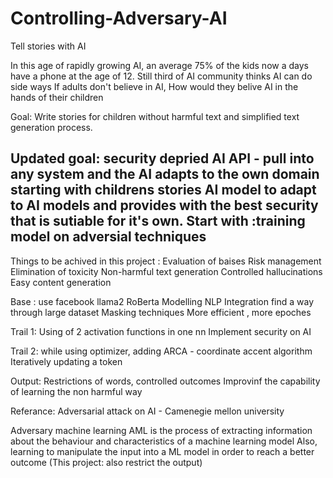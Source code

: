 # Controlling-Adversary-AI
Tell stories with AI 

In this age of rapidly growing AI, an average 75% of the kids now a days have a phone at the age of 12.
Still third of AI community thinks AI can do side ways 
If adults don't believe in AI, How would they belive AI in the hands of their children 

Goal:
Write stories for children without harmful text and simplified text generation process.

Updated goal: 
security depried AI API - pull into any system and the AI adapts to the own domain
starting with childrens stories 
 AI model to adapt to AI models and provides with the best security that is sutiable for it's own.
 Start with :training model on adversial techniques 
 -

Things to be achived  in this project :
Evaluation of baises
Risk management
Elimination of toxicity 
Non-harmful text generation 
Controlled hallucinations
Easy content generation 

Base : 
use facebook llama2
RoBerta Modelling 
NLP Integration 
find a way through large dataset
Masking techniques 
More efficient , more epoches

Trail 1:
Using of 2 activation functions in one nn
Implement security on AI 

Trail 2: 
while using optimizer, adding ARCA - coordinate accent algorithm 
Iteratively updating a token 

Output:
Restrictions of words, controlled outcomes 
Improvinf the capability of learning the non harmful way 


Referance:
Adversarial attack on AI - Camenegie mellon university 


Adversary machine learning 
AML is the process of extracting information about the behaviour and characteristics of a machine learning model 
Also, learning to manipulate the input into a ML model in order to reach a better outcome (This project: also restrict the output)
